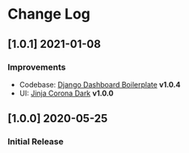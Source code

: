 # Change Log

## [1.0.1] 2021-01-08
### Improvements 

- Codebase: [Django Dashboard Boilerplate](https://github.com/app-generator/boilerplate-code-django-dashboard) **v1.0.4**
- UI: [Jinja Corona Dark](https://github.com/app-generator/jinja-corona-dark) **v1.0.0**

## [1.0.0] 2020-05-25
### Initial Release
